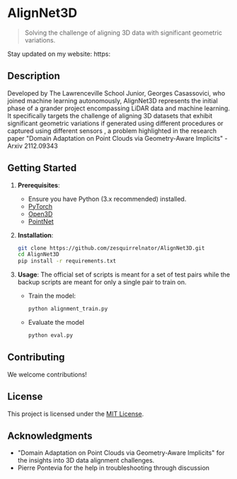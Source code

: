 # AlignNet3D

> Solving the challenge of aligning 3D data with significant geometric variations.

Stay updated on my website: https:

## Description

Developed by The Lawrenceville School Junior, Georges Casassovici, who joined machine learning autonomously, AlignNet3D represents the initial phase of a grander project encompassing LiDAR data and machine learning. It specifically targets the challenge of aligning 3D datasets that exhibit significant geometric variations if generated using different procedures or captured using different sensors
, a problem highlighted in the research paper "Domain Adaptation on Point Clouds via Geometry-Aware Implicits" - Arxiv 2112.09343

## Getting Started

1. **Prerequisites**: 
    - Ensure you have Python (3.x recommended) installed.
    - [PyTorch](https://pytorch.org/get-started/locally/)
    - [Open3D](https://www.open3d.org/)
    - [PointNet](https://github.com/dengyingxu/pointnet)

2. **Installation**:
    ```bash
    git clone https://github.com/zesquirrelnator/AlignNet3D.git
    cd AlignNet3D
    pip install -r requirements.txt
    ```

3. **Usage**:
    The official set of scripts is meant for a set of test pairs while the backup scripts are meant for only a single pair to train on.

    - Train the model:
      ```bash
      python alignment_train.py
      ```
    - Evaluate the model
      ```bash
      python eval.py
      ```

## Contributing

We welcome contributions!

## License

This project is licensed under the [MIT License](LICENSE).

## Acknowledgments

- "Domain Adaptation on Point Clouds via Geometry-Aware Implicits" for the insights into 3D data alignment challenges.
- Pierre Pontevia for the help in troubleshooting through discussion

